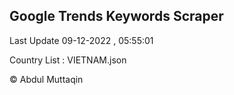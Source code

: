 

## Google Trends Keywords Scraper 
 
Last Update 09-12-2022 , 05:55:01

Country List :
VIETNAM.json



© Abdul Muttaqin 
